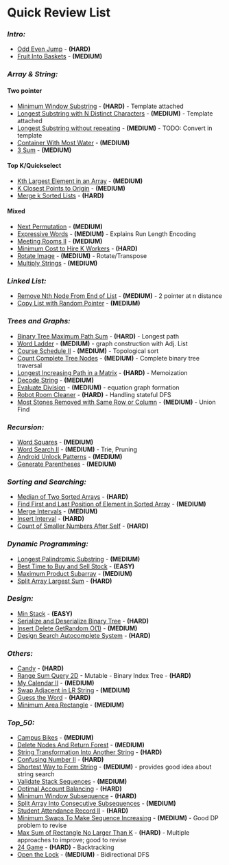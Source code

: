 # **Quick Review List**

### _**Intro:**_
* [Odd Even Jump](intro/OddEvenJump.java) - **(HARD)**
* [Fruit Into Baskets](intro/FruitIntoBaskets.java) - **(MEDIUM)**

### _**Array & String:**_
#### **Two pointer**
* [Minimum Window Substring](arraynstring/MinimumWindowSubstring.java) - **(HARD)** - Template attached
* [Longest Substring with N Distinct Characters](arraynstring/LongestSubstrWithNDistinctChars.java) - **(MEDIUM)** - Template attached
* [Longest Substring without repeating](arraynstring/LongestSubstringWithourRepeat.java) - **(MEDIUM)** - TODO: Convert in template
* [Container With Most Water](arraynstring/ContainerWithMostWater.java) - **(MEDIUM)**
* [3 Sum](arraynstring/ThreeSum.java) - **(MEDIUM)**
#### **Top K/Quickselect**
* [Kth Largest Element in an Array](arraynstring/KthLargestInArray.java) - **(MEDIUM)**
* [K Closest Points to Origin](arraynstring/KClosestPointsToOrigin.java) - **(MEDIUM)**
* [Merge k Sorted Lists](arraynstring/MergeKLists.java) - **(HARD)**
#### **Mixed**
* [Next Permutation](arraynstring/NextPermutation.java) - **(MEDIUM)**
* [Expressive Words](arraynstring/ExpressiveWords.java) - **(MEDIUM)** - Explains Run Length Encoding
* [Meeting Rooms II](arraynstring/MeetingRoomsII.java) - **(MEDIUM)**
* [Minimum Cost to Hire K Workers](arraynstring/MinCostToHireKWorkers.java) - **(HARD)**
* [Rotate Image](arraynstring/RotateImage.java) - **(MEDIUM)** - Rotate/Transpose
* [Multiply Strings](arraynstring/MultiplyString.java) - **(MEDIUM)**

### _**Linked List:**_
* [Remove Nth Node From End of List](list/RemoveNthNodeFromEnd.java) - **(MEDIUM)** - 2 pointer at n distance
* [Copy List with Random Pointer](list/CopyListwithRandomPointer.java) - **(MEDIUM)**

### _**Trees and Graphs:**_
* [Binary Tree Maximum Path Sum](treesngrapsh/BinaryTreeMaxPathSum.java) - **(HARD)** - Longest path
* [Word Ladder](treesngrapsh/WordLadder.java) - **(MEDIUM)** - graph construction with Adj. List
* [Course Schedule II](treesngrapsh/CourseScheduleII.java) - **(MEDIUM)** - Topological sort
* [Count Complete Tree Nodes](treesngrapsh/CountCompleteTreeNodes.java) - **(MEDIUM)** - Complete binary tree traversal
* [Longest Increasing Path in a Matrix](treesngrapsh/LongestIncreasingPathInMatrix.java) - **(HARD)** - Memoization
* [Decode String](treesngrapsh/DecodeString.java) - **(MEDIUM)**
* [Evaluate Division](treesngrapsh/EvaluateDivision.java) - **(MEDIUM)** - equation graph formation
* [Robot Room Cleaner](treesngrapsh/RobotRoomCleaner.java) - **(HARD)** - Handling stateful DFS
* [Most Stones Removed with Same Row or Column](treesngrapsh/MostStonesRemovedWithSameRowOrColumn.java) - **(MEDIUM)** - Union Find

### _**Recursion:**_
* [Word Squares](recursion/WordSquares.java) - **(MEDIUM)**
* [Word Search II](recursion/WordSearchII.java) - **(MEDIUM)** - Trie, Pruning
* [Android Unlock Patterns](recursion/AndroidUnlockPatterns.java) - **(MEDIUM)**
* [Generate Parentheses](recursion/GenerateParenthesis.java) - **(MEDIUM)**

### _**Sorting and Searching:**_
* [Median of Two Sorted Arrays](sortnsearch/MedianOfTwoSortedArray.java) - **(HARD)**
* [Find First and Last Position of Element in Sorted Array](sortnsearch/FirstAndLastOfSortedArray.java) - **(MEDIUM)**
* [Merge Intervals](sortnsearch/MergeIntervals.java) - **(MEDIUM)**
* [Insert Interval](sortnsearch/InsertInterval.java) - **(HARD)**
* [Count of Smaller Numbers After Self](sortnsearch/CountSmallerNumAfterSelf.java) - **(HARD)**

### _**Dynamic Programming:**_
* [Longest Palindromic Substring](dp/LongestPalindromicSubstring.java) - **(MEDIUM)**
* [Best Time to Buy and Sell Stock](dp/BestTimeToBuyAndSellStock.java) - **(EASY)**
* [Maximum Product Subarray](dp/MaximumProductSubarray.java) - **(MEDIUM)**
* [Split Array Largest Sum](dp/SplitArrayLargestSum.java) - **(HARD)**

### _**Design:**_
* [Min Stack](design/MinStack.java) - **(EASY)**
* [Serialize and Deserialize Binary Tree](design/SerializeDeserializeBinaryTree.java) - **(HARD)**
* [Insert Delete GetRandom O(1)](design/InsertDeleteGetRandomInConstantTIme.java) - **(MEDIUM)**
* [Design Search Autocomplete System](design/DesignSearchAutocompleteSystem.java) - **(HARD)**

### _**Others:**_
* [Candy](others/Candy.java) - **(HARD)**
* [Range Sum Query 2D](others/RangeSumQuery2DMutable.java) - Mutable - Binary Index Tree - **(HARD)**
* [My Calendar II](others/MyCalendarII.java) - **(MEDIUM)**
* [Swap Adjacent in LR String](others/SwapAdjacentInLRString.java) - **(MEDIUM)**
* [Guess the Word](others/GuessTheWord.java) - **(HARD)**
* [Minimum Area Rectangle](others/MinimumAreaRectangle.java) - **(MEDIUM)**

### _**Top_50:**_
* [Campus Bikes](ztopfifty/CampusBikes.java) - **(MEDIUM)**
* [Delete Nodes And Return Forest](ztopfifty/DeleteNodesAndReturnForest.java) - **(MEDIUM)**
* [String Transformation Into Another String](ztopfifty/StringTransformsIntoAnotherString.java) - **(HARD)**
* [Confusing Number II](ztopfifty/ConfusingNumberII.java) - **(HARD)**
* [Shortest Way to Form String](ztopfifty/ShortestWayToFormString.java) - **(MEDIUM)** - provides good idea about string search
* [Validate Stack Sequences](ztopfifty/ValidateStackSequences.java) - **(MEDIUM)**
* [Optimal Account Balancing](ztopfifty/OptimalAccountBalancing.java) - **(HARD)**
* [Minimum Window Subsequence](ztopfifty/MinimumWindowSubsequence.java) - **(HARD)**
* [Split Array Into Consecutive Subsequences](ztopfifty/SplitArrayintoConsecutiveSubsequences.java) - **(MEDIUM)**
* [Student Attendance Record II](ztopfifty/StudentAttendanceRecordII.java) - **(HARD)**
* [Minimum Swaps To Make Sequence Increasing](ztopfifty/MinSwapsToMakeSeqIncreasing.java) - **(MEDIUM)** - Good DP problem to revise
* [Max Sum of Rectangle No Larger Than K](ztopfifty/MaxSumOfRectangleNoLargerThanK.java) - **(HARD)** - Multiple approaches to improve; good to revise
* [24 Game](ztopfifty/TwentyFourGame.java) - **(HARD)** - Backtracking
* [Open the Lock](ztopfifty/OpenTheLock.java) - **(MEDIUM)** - Bidirectional DFS
